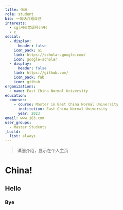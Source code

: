 ```yaml
---
title: 张三
role: student
bio: 一句话介绍自己
interests:
  - cg(用英文逗号分开)
  - c
social:
  - display:
      header: false
    icon_pack: ai
    link: https://scholar.google.com/
    icon: google-scholar
  - display:
      header: false
    link: https://github.com/
    icon_pack: fab
    icon: github
organizations:
  - name: East China Normal University
education:
  courses:
    - course: Master in East China Normal University
      institution: East China Normal University
      year: 2023
email: www.163.com
user_groups:
  - Master Students
_build:
  list: always
---
```

> 详细介绍，显示在个人主页
# China!
## Hello
### Bye
